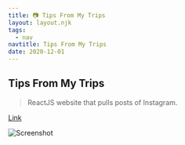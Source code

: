 ```yaml
---
title: 📷 Tips From My Trips
layout: layout.njk
tags:
  - nav
navtitle: Tips From My Trips
date: 2020-12-01
---
```


## Tips From My Trips

> ReactJS website that pulls posts of Instagram.

[Link](https://tfmt.vercel.app)

![Screenshot](../../img/tfmt.png)
